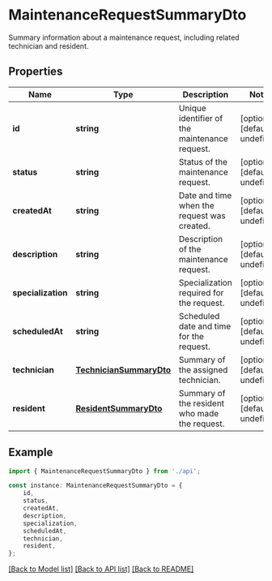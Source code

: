 # MaintenanceRequestSummaryDto

Summary information about a maintenance request, including related technician and resident.

## Properties

Name | Type | Description | Notes
------------ | ------------- | ------------- | -------------
**id** | **string** | Unique identifier of the maintenance request. | [optional] [default to undefined]
**status** | **string** | Status of the maintenance request. | [optional] [default to undefined]
**createdAt** | **string** | Date and time when the request was created. | [optional] [default to undefined]
**description** | **string** | Description of the maintenance request. | [optional] [default to undefined]
**specialization** | **string** | Specialization required for the request. | [optional] [default to undefined]
**scheduledAt** | **string** | Scheduled date and time for the request. | [optional] [default to undefined]
**technician** | [**TechnicianSummaryDto**](TechnicianSummaryDto.md) | Summary of the assigned technician. | [optional] [default to undefined]
**resident** | [**ResidentSummaryDto**](ResidentSummaryDto.md) | Summary of the resident who made the request. | [optional] [default to undefined]

## Example

```typescript
import { MaintenanceRequestSummaryDto } from './api';

const instance: MaintenanceRequestSummaryDto = {
    id,
    status,
    createdAt,
    description,
    specialization,
    scheduledAt,
    technician,
    resident,
};
```

[[Back to Model list]](../README.md#documentation-for-models) [[Back to API list]](../README.md#documentation-for-api-endpoints) [[Back to README]](../README.md)
